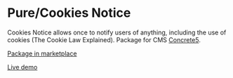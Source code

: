 # Pure/Cookies Notice
Cookies Notice allows once to notify users of anything, including the use of cookies (The Cookie Law Explained).  Package for CMS [Concrete5](https://www.concrete5.org/).

[Package in marketplace](https://www.concrete5.org/marketplace/addons/cookies-notice/)

[Live demo](https://www.pure-dev.ru/our-packages/pure_cookies_notice?login_as_demo=1&utm_source=concrete5&utm_medium=live_demo&utm_campaign=pure_cookies_notice)

